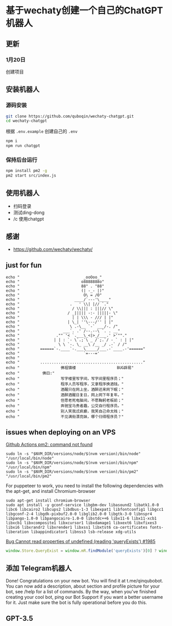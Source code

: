 # 基于wechaty创建一个自己的ChatGPT机器人
## 更新
### 1月20日
创建项目

## 安装机器人
### 源码安装
```bash
git clone https://github.com/quboqin/wechaty-chatgpt.git
cd wechaty-chatgpt
```
根据 `.env.example` 创建自己的 `.env`
```bash
npm i
npm run chatgpt
```
### 保持后台运行
```bash
npm install pm2 -g
pm2 start src/index.js
```
## 使用机器人
- 扫码登录
- 测试ding-dong
- /c 使用chatgpt
## 感谢
- <https://github.com/wechaty/wechaty/>


## just for fun
```shell
echo "                            _ooOoo_"
echo "                           o8888888o"
echo "                           88" . "88"
echo "                           (| -_- |)"
echo "                            O\ = /O"
echo "                        ____/`---'\____"
echo "                      .   ' \\| |// `."  
echo "                       / \\||| : |||// \"
echo "                     / _||||| -:- |||||- \"
echo "                       | | \\\ - /// | |"
echo "                     | \_| ''\---/'' | |"
echo "                      \ .-\__ `-` ___/-. /"
echo "                   ___`. .' /--.--\ `. . __"
echo "                ."" '< `.___\_<|>_/___.' >'""."
echo "               | | : `- \`.;`\ _ /`;.`/ - ` : | |"
echo "                 \ \ `-. \_ __\ /__ _/ .-` / /"
echo "         ======`-.____`-.___\_____/___.-`____.-'======"
echo "                            `=---='
echo "
echo "         ............................................."
echo "                  佛祖镇楼                  BUG辟易"
echo "          佛曰:"
echo "                  写字楼里写字间，写字间里程序员；"
echo "                  程序人员写程序，又拿程序换酒钱。"
echo "                  酒醒只在网上坐，酒醉还来网下眠；"
echo "                  酒醉酒醒日复日，网上网下年复年。"
echo "                  但愿老死电脑间，不愿鞠躬老板前；"
echo "                  奔驰宝马贵者趣，公交自行程序员。"
echo "                  别人笑我忒疯癫，我笑自己命太贱；"
echo "                  不见满街漂亮妹，哪个归得程序员？"
```

## issues when deploying on an VPS
[Github Actions pm2: command not found](https://stackoverflow.com/questions/69644460/github-actions-pm2-command-not-found)
```shell
sudo ln -s "$NVM_DIR/versions/node/$(nvm version)/bin/node" "/usr/local/bin/node"
sudo ln -s "$NVM_DIR/versions/node/$(nvm version)/bin/npm" "/usr/local/bin/npm"
sudo ln -s "$NVM_DIR/versions/node/$(nvm version)/bin/pm2" "/usr/local/bin/pm2"
```

For puppeteer to work, you need to install the following dependencies with the apt-get, and install Chromium-browser
```shell
sudo apt-get install chromium-browser
sudo apt install -y gconf-service libgbm-dev libasound2 libatk1.0-0 libc6 libcairo2 libcups2 libdbus-1-3 libexpat1 libfontconfig1 libgcc1 libgconf-2-4 libgdk-pixbuf2.0-0 libglib2.0-0 libgtk-3-0 libnspr4 libpango-1.0-0 libpangocairo-1.0-0 libstdc++6 libx11-6 libx11-xcb1 libxcb1 libxcomposite1 libxcursor1 libxdamage1 libxext6 libxfixes3 libxi6 libxrandr2 libxrender1 libxss1 libxtst6 ca-certificates fonts-liberation libappindicator1 libnss3 lsb-release xdg-utils
```

[Bug Cannot read properties of undefined (reading 'queryExists') #1985](https://github.com/pedroslopez/whatsapp-web.js/issues/1985)
```node_modules/whatsapp-web.js/src/util/Injected.js
window.Store.QueryExist = window.mR.findModule('queryExists')[0] ? window.mR.findModule('queryExists')[0].queryExists : window.mR.findModule('queryExist')[0].queryWidExists;
```

## 添加 Telegram机器人
Done! Congratulations on your new bot. You will find it at t.me/qinqubobot. You can now add a description, about section and profile picture for your bot, see /help for a list of commands. By the way, when you've finished creating your cool bot, ping our Bot Support if you want a better username for it. Just make sure the bot is fully operational before you do this.

## GPT-3.5